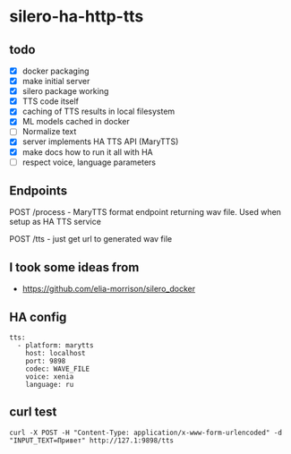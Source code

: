 # silero-ha-http-tts


## todo

- [x] docker packaging
- [x] make initial server
- [x] silero package working
- [x] TTS code itself
- [x] caching of TTS results in local filesystem
- [x] ML models cached in docker
- [ ] Normalize text
- [x] server implements HA TTS API (MaryTTS)
- [x] make docs how to run it all with HA
- [ ] respect voice, language parameters

## Endpoints

POST /process - MaryTTS format endpoint returning wav file. Used when setup as HA TTS service

POST /tts - just get url to generated wav file

## I took some ideas from

* https://github.com/elia-morrison/silero_docker


## HA config
```
tts:
  - platform: marytts
    host: localhost
    port: 9898
    codec: WAVE_FILE
    voice: xenia
    language: ru
```

## curl test

```
curl -X POST -H "Content-Type: application/x-www-form-urlencoded" -d "INPUT_TEXT=Привет" http://127.1:9898/tts
```
